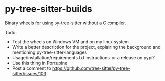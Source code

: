 # py-tree-sitter-builds
Binary wheels for using py-tree-sitter without a C compiler.

Todo:
- Test the wheels on Windows VM and on my linux system
- Write a better description for the project, explaining the background and mentioning py-tree-sitter-languages
- Usage/installation/requirements.txt instructions, or a release on pypi?
- Use this thing in Porcupine
- Post a comment to https://github.com/tree-sitter/py-tree-sitter/issues/103

